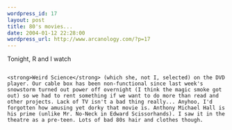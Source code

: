 ```yaml
--- 
wordpress_id: 17
layout: post
title: 80's movies...
date: 2004-01-12 22:28:00
wordpress_url: http://www.arcanology.com/?p=17
---
```

Tonight, R and I watch 
                                                                                                                                                                                                                                                                                                                                                      
                                                                                                                                                                                                                                                                                                                                                      <strong>Weird Science</strong> (which she, not I, selected) on the DVD player. Our cable box has been non-functional since last week's snowstorm turned out power off overnight (I think the magic smoke got out) so we had to rent something if we want to do more than read and other projects. Lack of TV isn't a bad thing really... Anyhoo, I'd forgotten how amusing yet dorky that movie is. Anthony Michael Hall is his prime (unlike Mr. No-Neck in Edward Scissorhands). I saw it in the theatre as a pre-teen. Lots of bad 80s hair and clothes though.